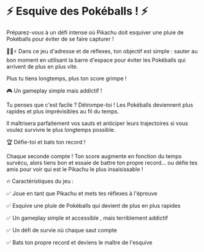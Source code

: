 # ⚡ Esquive des Pokéballs ! ⚡

Préparez-vous à un défi intense où Pikachu doit esquiver une pluie de Pokéballs pour éviter de se faire capturer !

🏃‍♂️⚡ Dans ce jeu d'adresse et de réflexes, ton objectif est simple : sauter au bon moment en utilisant la barre d'espace pour éviter les Pokéballs qui arrivent de plus en plus vite.

Plus tu tiens longtemps, plus ton score grimpe !

🎮 Un gameplay simple mais addictif !

Tu penses que c'est facile ? Détrompe-toi ! Les Pokéballs deviennent plus rapides et plus imprévisibles au fil du temps.

Il maîtrisera parfaitement vos sauts et anticiper leurs trajectoires si vous voulez survivre le plus longtemps possible.

🏆 Défie-toi et bats ton record !

Chaque seconde compte !
Ton score augmente en fonction du temps survécu, alors tiens bon et essaie de battre ton propre record… ou défie tes amis pour voir qui est le Pikachu le plus insaisissable !

🔥 Caractéristiques du jeu :

✅ Joue en tant que Pikachu et mets tes réflexes à l'épreuve

✅ Esquive une pluie de Pokéballs qui devient de plus en plus rapides

✅ Un gameplay simple et accessible , mais terriblement addictif

✅ Un défi de survie où chaque saut compte

✅ Bats ton propre record et deviens le maître de l'esquive

